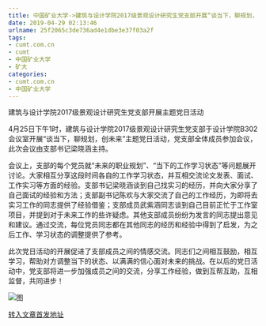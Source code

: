 ```yaml
---
title: 中国矿业大学->建筑与设计学院2017级景观设计研究生党支部开展“谈当下，聊规划，创未来”主题党日活动 | cumt.com.cn
date: 2019-04-29 02:13:46
urlname: 25f2065c3de736ad4e1dbe3e37f03a2f
tags: 
- cumt.com.cn
- cumt
- 中国矿业大学
- 矿大
categories:
- cumt.com.cn
- 中国矿业大学
---
```


建筑与设计学院2017级景观设计研究生党支部开展主题党日活动

4月25日下午1时，建筑与设计学院2017级景观设计研究生党支部于设计学院B302会议室开展“谈当下，聊规划，创未来”主题党日活动，党支部全体成员参加会议，此次会议由支部书记梁晓涵主持。

会议上，支部的每个党员就“未来的职业规划”、“当下的工作学习状态”等问题展开讨论。大家相互分享这段时间各自的工作学习状态，并互相交流论文发表、面试、工作实习等方面的经验。支部书记梁晓涵谈到自己找实习的经历，并向大家分享了自己面试的经验和方法；支部副书记陈欢与大家交流了自己的工作经历，为即将去实习工作的同志提供了经验借鉴；支部成员武紫涵同志谈到自己目前正忙于工作室项目，并提到对于未来工作的些许疑虑。其他支部成员纷纷为发言的同志提出意见和建议。通过交流，每位党员同志都在其他同志的经历和经验中得到了启发，为之后工作、学习状态的调整提供了参考。

此次党日活动的开展促进了支部成员之间的情感交流。同志们之间相互鼓励，相互学习，帮助对方调整当下的状态、以满满的信心面对未来的挑战。在以后的党日活动中，党支部将进一步加强成员之间的交流，分享工作经验，做到互帮互助，互相监督，共同进步！

![图](http://art.cumt.edu.cn/_upload/article/images/d0/f8/6f7ec55647e3ba198448a528646b/0f9e1afe-3f8e-4498-870c-afe464d18ff0.jpg)

[转入文章首发地址](http://xwzx.cumt.edu.cn/f7/4f/c523a522063/page.htm)